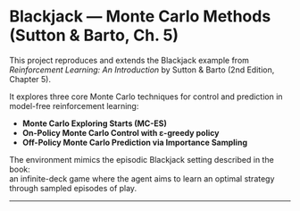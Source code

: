 # Blackjack — Monte Carlo Methods (Sutton & Barto, Ch. 5)

This project reproduces and extends the Blackjack example from *Reinforcement Learning: An Introduction* by Sutton & Barto (2nd Edition, Chapter 5).

It explores three core Monte Carlo techniques for control and prediction in model-free reinforcement learning:

- **Monte Carlo Exploring Starts (MC-ES)**  
- **On-Policy Monte Carlo Control with ε-greedy policy**  
- **Off-Policy Monte Carlo Prediction via Importance Sampling**

The environment mimics the episodic Blackjack setting described in the book:  
an infinite-deck game where the agent aims to learn an optimal strategy through sampled episodes of play.

---



